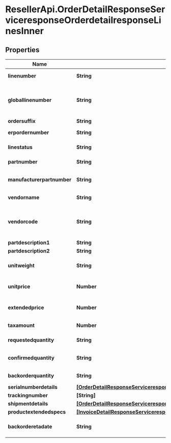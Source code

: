 # ResellerApi.OrderDetailResponseServiceresponseOrderdetailresponseLinesInner

## Properties

Name | Type | Description | Notes
------------ | ------------- | ------------- | -------------
**linenumber** | **String** | Impulse line number | [optional] 
**globallinenumber** | **String** | Line of the Globel Sku / Customer Line Number | [optional] 
**ordersuffix** | **String** | Order Suffix | [optional] 
**erpordernumber** | **String** | Sales order number | [optional] 
**linestatus** | **String** | Status of the line | [optional] 
**partnumber** | **String** | Ingram part number | [optional] 
**manufacturerpartnumber** | **String** | manufacture number of the product | [optional] 
**vendorname** | **String** | name of the vendor | [optional] 
**vendorcode** | **String** | Ingram Micro assigned code for the vendor | [optional] 
**partdescription1** | **String** |  | [optional] 
**partdescription2** | **String** |  | [optional] 
**unitweight** | **String** | weight of the product unit | [optional] 
**unitprice** | **Number** | Customer price of the unit | [optional] 
**extendedprice** | **Number** | extended price of the order | [optional] 
**taxamount** | **Number** | tax amount for the order | [optional] 
**requestedquantity** | **String** | no. of units requested | [optional] 
**confirmedquantity** | **String** | no. of units confirmed available | [optional] 
**backorderquantity** | **String** | quantity of back order | [optional] 
**serialnumberdetails** | [**[OrderDetailResponseServiceresponseOrderdetailresponseLinesInnerSerialnumberdetailsInner]**](OrderDetailResponseServiceresponseOrderdetailresponseLinesInnerSerialnumberdetailsInner.md) |  | [optional] 
**trackingnumber** | **[String]** |  | [optional] 
**shipmentdetails** | [**[OrderDetailResponseServiceresponseOrderdetailresponseLinesInnerShipmentdetailsInner]**](OrderDetailResponseServiceresponseOrderdetailresponseLinesInnerShipmentdetailsInner.md) |  | [optional] 
**productextendedspecs** | [**[InvoiceDetailResponseServiceresponseInvoicedetailresponseExtendedspecsInner]**](InvoiceDetailResponseServiceresponseInvoicedetailresponseExtendedspecsInner.md) |  | [optional] 
**backorderetadate** | **String** | estimated date of back order | [optional] 


